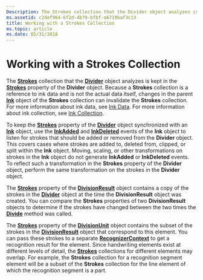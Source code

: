```yaml
---
Description: The Strokes collection that the Divider object analyzes is kept in the Strokes property of the Divider object.
ms.assetid: c2def964-6f2d-4b79-bfbf-a6719baf3c13
title: Working with a Strokes Collection
ms.topic: article
ms.date: 05/31/2018
---
```


# Working with a Strokes Collection

The [**Strokes**](/previous-versions/windows/desktop/legacy/ms703293(v=vs.85)) collection that the [**Divider**](inkdivider-class.md) object analyzes is kept in the [**Strokes**](/windows/win32/api/msinkaut15/nf-msinkaut15-iinkdivider-get_strokes) property of the **Divider** object. Because a **Strokes** collection is a reference to ink data and is not the actual data itself, changes in the parent [**Ink**](inkdisp-class.md) object of the **Strokes** collection can invalidate the **Strokes** collection. For more information about ink data, see [Ink Data](ink-data.md). For more information about ink collection, see [Ink Collection](ink-collection.md).

To keep the [**Strokes**](/windows/win32/api/msinkaut15/nf-msinkaut15-iinkdivider-get_strokes) property of the [**Divider**](inkdivider-class.md) object synchronized with an [**Ink**](inkdisp-class.md) object, use the [**InkAdded**](inkdisp-inkadded.md) and [**InkDeleted**](inkdisp-inkdeleted.md) events of the **Ink** object to listen for strokes that should be added or removed from the **Divider** object. This covers cases where strokes are added to, deleted from, clipped, or split within the **Ink** object. Moving, scaling, or other transformations on strokes in the **Ink** object do not generate **InkAdded** or **InkDeleted** events. To reflect such a transformation in the **Strokes** property of the **Divider** object, perform the same transformation on the strokes in the **Divider** object.

The [**Strokes**](/windows/desktop/api/msinkaut15/nf-msinkaut15-iinkdivisionresult-get_strokes) property of the [**DivisionResult**](/windows/desktop/api/msinkaut15/nn-msinkaut15-iinkdivisionresult) object contains a copy of the strokes in the [**Divider**](inkdivider-class.md) object at the time the **DivisionResult** object was created. You can compare the **Strokes** properties of two **DivisionResult** objects to determine if the strokes have changed between the two times the [**Divide**](/windows/win32/api/msinkaut15/nf-msinkaut15-iinkdivider-divide) method was called.

The [**Strokes**](/windows/desktop/api/msinkaut15/nf-msinkaut15-iinkdivisionunit-get_strokes) property of the [**DivisionUnit**](/windows/desktop/api/msinkaut15/nn-msinkaut15-iinkdivisionunit) object contains the subset of the strokes in the [**DivisionResult**](/windows/desktop/api/msinkaut15/nn-msinkaut15-iinkdivisionresult) object that correspond to this element. You can pass these strokes to a separate [**RecognizerContext**](inkrecognizercontext-class.md) to get a recognition result for the element. Since handwriting elements exist at different levels of detail, the [**Strokes**](/previous-versions/windows/desktop/legacy/ms703293(v=vs.85)) collections for different elements may overlap. For example, the **Strokes** collection for a recognition segment element will be a subset of the **Strokes** collection for the line element of which the recognition segment is a part.

 

 